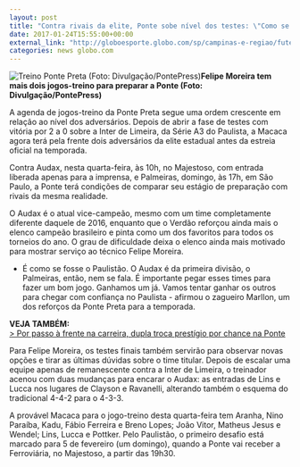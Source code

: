 ```yaml
---
layout: post
title: "Contra rivais da elite, Ponte sobe nível dos testes: \"Como se fosse Paulistão\" "
date: 2017-01-24T15:55:00+00:00
external_link: "http://globoesporte.globo.com/sp/campinas-e-regiao/futebol/times/ponte-preta/noticia/2017/01/contra-rivais-da-elite-ponte-sobe-nivel-dos-testes-como-se-fosse-paulistao.html"
categories: news globo.com
---
```

 ![Treino Ponte Preta (Foto: Divulgação/PontePress)](http://s2.glbimg.com/wNIKljl-eEA8F8FpBODsq5sA8Hc=/0x114:639x960/300x397/s.glbimg.com/es/ge/f/original/2017/01/23/treino.pontepreta.jpg "Treino Ponte Preta (Foto: Divulgação/PontePress)")**Felipe Moreira tem mais dois jogos-treino para preparar a Ponte (Foto: Divulgação/PontePress)**

A agenda de jogos-treino da Ponte Preta segue uma ordem crescente em relação ao nível dos adversários. Depois de abrir a fase de testes com vitória por 2 a 0 sobre a Inter de Limeira, da Série A3 do Paulista, a Macaca agora terá pela frente dois adversários da elite estadual antes da estreia oficial na temporada.&nbsp;

Contra Audax, nesta quarta-feira, às 10h, no Majestoso, com entrada liberada apenas para a imprensa, e Palmeiras, domingo, às 17h, em São Paulo, a Ponte terá condições de comparar seu estágio de preparação com rivais da mesma realidade.&nbsp;

O Audax é o atual vice-campeão, mesmo com um time completamente diferente daquele de 2016, enquanto que o Verdão reforçou ainda mais o elenco campeão brasileiro e pinta como um dos favoritos para todos os torneios do ano. O grau de dificuldade deixa o elenco ainda mais motivado para mostrar serviço ao técnico Felipe Moreira.&nbsp;

- É como se fosse o Paulistão. O Audax é da primeira divisão, o Palmeiras, então, nem se fala. É importante pegar esses times para fazer um bom jogo. Ganhamos um já. Vamos tentar ganhar os outros para chegar com confiança no Paulista - afirmou o zagueiro Marllon, um dos reforços da Ponte Preta para a temporada.&nbsp;

**VEJA TAMBÉM:**  
[\> Por passo à frente na carreira, dupla troca prestígio por chance na Ponte](http://globoesporte.globo.com/sp/campinas-e-regiao/futebol/times/ponte-preta/noticia/2017/01/por-passo-frente-na-carreira-dupla-troca-prestigio-por-chance-na-ponte.html)

Para Felipe Moreira, os testes finais também servirão para observar novas opções e tirar as últimas dúvidas sobre o time titular. Depois de escalar uma equipe apenas de remanescente contra a Inter de Limeira, o treinador acenou com duas mudanças para encarar o Audax: as entradas de Lins e Lucca nos lugares de Clayson e Ravanelli, alterando também o esquema do tradicional 4-4-2 para o 4-3-3.&nbsp;

A provável Macaca para o jogo-treino desta quarta-feira tem Aranha, Nino Paraíba, Kadu, Fábio Ferreira e Breno Lopes; João Vitor, Matheus Jesus e Wendel; Lins, Lucca e Pottker. Pelo Paulistão, o primeiro desafio está marcado para 5 de fevereiro (um domingo), quando a Ponte vai receber a Ferroviária, no Majestoso, a partir das 19h30.&nbsp;

